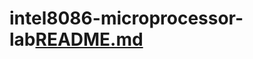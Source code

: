 # intel8086-microprocessor-lab[README.md](https://github.com/shawonsaha/intel8086-microprocessor-lab/files/6988135/README.md)
